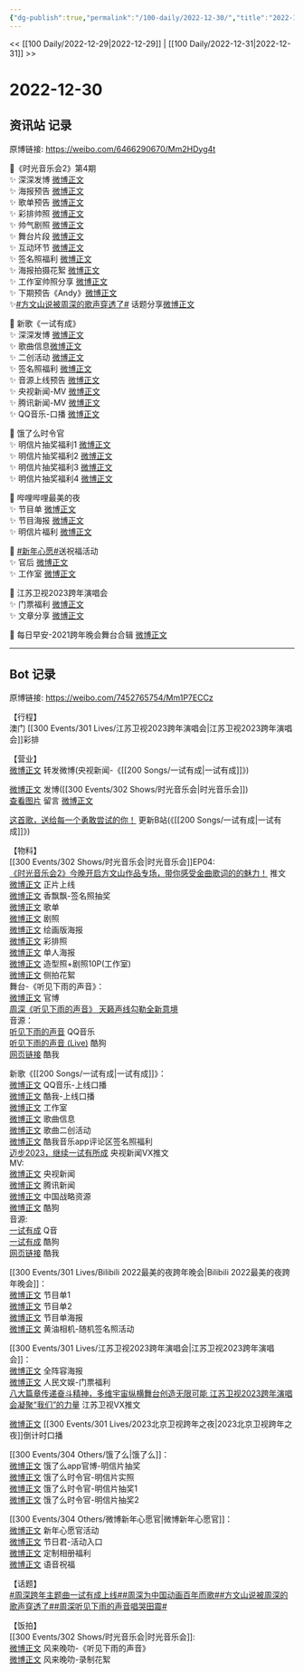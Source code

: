 ```yaml
---
{"dg-publish":true,"permalink":"/100-daily/2022-12-30/","title":"2022-12-30"}
---
```



<< [[100 Daily/2022-12-29\|2022-12-29]] | [[100 Daily/2022-12-31\|2022-12-31]] >>

# 2022-12-30

## 资讯站 记录

原博链接: https://weibo.com/6466290670/Mm2HDyg4t

💫《时光音乐会2》第4期  
✨ 深深发博 [微博正文](https://m.weibo.cn/6466290670/4852485484976533)  
✨ 海报预告 [微博正文](https://m.weibo.cn/6466290670/4852428925832981)  
✨ 歌单预告 [微博正文](https://m.weibo.cn/6466290670/4852335241331210)  
✨ 彩排帅照 [微博正文](https://m.weibo.cn/6466290670/4852403377013005)  
✨ 帅气剧照 [微博正文](https://m.weibo.cn/6466290670/4852381718683214)  
✨ 舞台片段 [微博正文](https://m.weibo.cn/6466290670/4852464559862526)  
✨ 互动环节 [微博正文](https://m.weibo.cn/6466290670/4852523498748326)  
✨ 签名照福利 [微博正文](https://m.weibo.cn/6466290670/4852429390094627)  
✨ 海报拍摄花絮 [微博正文](https://m.weibo.cn/6466290670/4852456230487444)  
✨ 工作室帅照分享 [微博正文](https://m.weibo.cn/6466290670/4852493043637321)  
✨ 下期预告《Andy》[微博正文](https://m.weibo.cn/6466290670/4852507202817157)  
✨[#方文山说被周深的歌声穿透了#](https://s.weibo.com/weibo?q=%23%E6%96%B9%E6%96%87%E5%B1%B1%E8%AF%B4%E8%A2%AB%E5%91%A8%E6%B7%B1%E7%9A%84%E6%AD%8C%E5%A3%B0%E7%A9%BF%E9%80%8F%E4%BA%86%23) 话题分享[微博正文](https://m.weibo.cn/6466290670/4852486857032423)

💫 新歌《一试有成》  
✨ 深深发博 [微博正文](https://m.weibo.cn/6466290670/4852311292380474)  
✨ 歌曲信息[微博正文](https://m.weibo.cn/6466290670/4852317607692176)  
✨ 二创活动 [微博正文](https://m.weibo.cn/6466290670/4852409086249407)  
✨ 签名照福利 [微博正文](https://m.weibo.cn/6466290670/4852449343719312)  
✨ 音源上线预告 [微博正文](https://m.weibo.cn/6466290670/4852285433448834)  
✨ 央视新闻-MV [微博正文](https://m.weibo.cn/6466290670/4852309568259705)  
✨ 腾讯新闻-MV [微博正文](https://m.weibo.cn/6466290670/4852317017607822)  
✨ QQ音乐-口播 [微博正文](https://m.weibo.cn/6466290670/4852321094212296)

💫 饿了么时令官  
✨ 明信片抽奖福利1 [微博正文](https://m.weibo.cn/6466290670/4852303128954815)  
✨ 明信片抽奖福利2 [微博正文](https://m.weibo.cn/6466290670/4852304303884107)  
✨ 明信片抽奖福利3 [微博正文](https://m.weibo.cn/6466290670/4852323039855217)  
✨ 明信片抽奖福利4 [微博正文](https://m.weibo.cn/6466290670/4852429147873431)

💫 哔哩哔哩最美的夜  
✨ 节目单 [微博正文](https://m.weibo.cn/6466290670/4852384444716143)  
✨ 节目海报 [微博正文](https://m.weibo.cn/6466290670/4852389478402147)  
✨ 明信片福利 [微博正文](https://m.weibo.cn/6466290670/4852400911030401)

💫 [#新年心愿#](https://s.weibo.com/weibo?q=%23%E6%96%B0%E5%B9%B4%E5%BF%83%E6%84%BF%23)送祝福活动  
✨ 官后 [微博正文](https://m.weibo.cn/6466290670/4852382952070252)  
✨ 工作室 [微博正文](https://m.weibo.cn/6466290670/4852381306847363)

💫 江苏卫视2023跨年演唱会  
✨ 门票福利 [微博正文](https://m.weibo.cn/6466290670/4852415592148034)  
✨ 文章分享 [微博正文](https://m.weibo.cn/6466290670/4852447263331408)

💫 每日早安-2021跨年晚会舞台合辑 [微博正文](https://m.weibo.cn/6466290670/4852285094234226)

---
## Bot 记录

原博链接: https://weibo.com/7452765754/Mm1P7ECCz

【行程】  
澳门 [[300 Events/301 Lives/江苏卫视2023跨年演唱会\|江苏卫视2023跨年演唱会]]彩排

【营业】  
[微博正文](https://m.weibo.cn/1736988591/4852309751768813) 转发微博(央视新闻-《[[200 Songs/一试有成\|一试有成]]》)

[微博正文](https://m.weibo.cn/1736988591/4852483959301555) 发博([[300 Events/302 Shows/时光音乐会\|时光音乐会]])  
[查看图片](https://wx4.sinaimg.cn/large/0088n2Pggy1h9m7b7ek1fj30yi07cdg7.jpg) 留言 [微博正文](https://m.weibo.cn/1277127435/4852495383530253)

[这首歌，送给每一个勇敢尝试的你！](https://weibo.cn/sinaurl?u=https%3A%2F%2Fwww.bilibili.com%2Fvideo%2FBV1Kg411t7Rx%3Fbuvid%3DXYCEB41CBBEEB26E2EB689D435BBCB0522CD5%26is_story_h5%3Dfalse%26mid%3DIDfkmwdOSI52UhjS9cv%252BdA%253D%253D%26p%3D1%26share_from%3Dugc%26share_medium%3Dandroid%26share_plat%3Dandroid%26share_session_id%3D2b29f7cc-ac1b-4427-96b5-46b3e7b66861%26share_source%3DSINA%26share_tag%3Ds_i%26timestamp%3D1672409479%26up_id%3D456664753%26unique_k%3DfZHYx2v) 更新B站(《[[200 Songs/一试有成\|一试有成]]》)

【物料】  
[[300 Events/302 Shows/时光音乐会\|时光音乐会]]EP04:  
[《时光音乐会2》今晚开启方文山作品专场，带你感受金曲歌词的的魅力！](https://weibo.cn/sinaurl?u=https%3A%2F%2Fmp.weixin.qq.com%2Fs%2FjV3FSXKnGnoTgptlvlVIRQ) 推文  
[微博正文](https://m.weibo.cn/7703778879/4852467836128480) 正片上线  
[微博正文](https://m.weibo.cn/2373608053/4852375782950064) 香飘飘-签名照抽奖  
[微博正文](https://m.weibo.cn/7703778879/4852330505178135) 歌单  
[微博正文](https://m.weibo.cn/7703778879/4852375779023685) 剧照  
[微博正文](https://m.weibo.cn/7703778879/4852390882449566) 绘画版海报  
[微博正文](https://m.weibo.cn/7478855230/4852398557758154) 彩排照  
[微博正文](https://m.weibo.cn/7703778879/4852427369222351) 单人海报  
[微博正文](https://m.weibo.cn/7478855230/4852488521392329) 造型照+剧照10P(工作室)  
[微博正文](https://m.weibo.cn/5337758780/4852431009614202) 侧拍花絮  
舞台-《听见下雨的声音》：  
[微博正文](https://m.weibo.cn/7703778879/4852463360282146) 官博  
[周深《听见下雨的声音》 天籁声线勾勒全新意境](https://weibo.cn/sinaurl?u=https%3A%2F%2Fm.mgtv.com%2Fb%2F501604%2F18021763.html)  
音源：  
[听见下雨的声音](https://weibo.cn/sinaurl?u=https%3A%2F%2Fc.y.qq.com%2Fbase%2Ffcgi-bin%2Fu%3F__%3DOw4Ai6h2nrsu) QQ音乐  
[听见下雨的声音 (Live)](https://weibo.cn/sinaurl?u=https%3A%2F%2Ft3.kugou.com%2Fsong.html%3Fid%3Dh55YRddzGV2) 酷狗  
[网页链接](https://weibo.cn/sinaurl?u=http%3A%2F%2Fwww.kuwo.cn%2Fyinyue%2F256623334%3Ff%3Darphone%26t%3Dplatform) 酷我

新歌《[[200 Songs/一试有成\|一试有成]]》：  
[微博正文](https://m.weibo.cn/2169129705/4852315629028550) QQ音乐-上线口播  
[微博正文](https://m.weibo.cn/1738434147/4852315389694133) 酷我-上线口播  
[微博正文](https://m.weibo.cn/7478855230/4852327260109208) 工作室  
[微博正文](https://m.weibo.cn/6466290670/4852317607692176) 歌曲信息  
[微博正文](https://m.weibo.cn/2806170583/4852343683946978) 歌曲二创活动  
[微博正文](https://m.weibo.cn/6466290670/4852449343719312) 酷我音乐app评论区签名照福利  
[迈步2023，继续一试有所成](https://weibo.cn/sinaurl?u=https%3A%2F%2Fmp.weixin.qq.com%2Fs%2FbIHomibhFnpjLgo4HaKMmg) 央视新闻VX推文  
MV:  
[微博正文](https://m.weibo.cn/2656274875/4852307341083211) 央视新闻  
[微博正文](https://m.weibo.cn/2806170583/4852311514682259) 腾讯新闻  
[微博正文](https://m.weibo.cn/7774089243/4852368112357893) 中国战略资源  
[微博正文](https://m.weibo.cn/1665103091/4852315934165834) 酷狗  
音源:  
[一试有成](https://weibo.cn/sinaurl?u=https%3A%2F%2Fi.y.qq.com%2Fv8%2Fplaysong.html%3Fsongid%3D389839780%26source%3Dyqq%26ADTAG%3Dhz_wb_sf%26channelId%3D10081987) Q音  
[一试有成](https://weibo.cn/sinaurl?u=https%3A%2F%2Ft3.kugou.com%2Fsong.html%3Fid%3D8VhhebczGV3) 酷狗  
[网页链接](https://weibo.cn/sinaurl?u=http%3A%2F%2Fm.kuwo.cn%2Fnewh5app%2Fplay_detail%2F256511462) 酷我

[[300 Events/301 Lives/Bilibili 2022最美的夜跨年晚会\|Bilibili 2022最美的夜跨年晚会]]：  
[微博正文](https://m.weibo.cn/7524193441/4852377050155842) 节目单1  
[微博正文](https://m.weibo.cn/7524193441/4852375783481485) 节目单2  
[微博正文](https://m.weibo.cn/7524193441/4852384582600030) 节目单海报  
[微博正文](https://m.weibo.cn/3272061457/4852368233473333) 黄油相机-随机签名照活动

[[300 Events/301 Lives/江苏卫视2023跨年演唱会\|江苏卫视2023跨年演唱会]]：  
[微博正文](https://m.weibo.cn/1818087960/4852300285216033) 全阵容海报  
[微博正文](https://m.weibo.cn/7362512027/4852405554126353) 人民文娱-门票福利  
[八大篇章传递奋斗精神，多维宇宙纵横舞台创造无限可能 江苏卫视2023跨年演唱会凝聚“我们”的力量](https://weibo.cn/sinaurl?u=https%3A%2F%2Fmp.weixin.qq.com%2Fs%2F3hx75YkTCNW4dwcOnfieng%3Ffrom%3Dsinglemessage%26scene%3D1%26subscene%3D10000%26clicktime%3D1672396412%26enterid%3D1672396412) 江苏卫视VX推文

[微博正文](https://m.weibo.cn/7727022228/4852458834894002) [[300 Events/301 Lives/2023北京卫视跨年之夜\|2023北京卫视跨年之夜]]倒计时口播

[[300 Events/304 Others/饿了么\|饿了么]]：  
[微博正文](https://m.weibo.cn/5117812753/4852292233466452) 饿了么app官博-明信片抽奖  
[微博正文](https://m.weibo.cn/7756461320/4852302496402463) 饿了么时令官-明信片实照  
[微博正文](https://m.weibo.cn/7756461320/4852315388908486) 饿了么时令官-明信片抽奖1  
[微博正文](https://m.weibo.cn/7756461320/4852413536672052) 饿了么时令官-明信片抽奖2

[[300 Events/304 Others/微博新年心愿官\|微博新年心愿官]]：  
[微博正文](https://m.weibo.cn/7478855230/4852375788192163) 新年心愿官活动  
[微博正文](https://m.weibo.cn/1906114713/4852378831945777) 节日君-活动入口  
[微博正文](https://m.weibo.cn/5248300719/4852375799727692) 定制相册福利  
[微博正文](https://m.weibo.cn/1906114713/4852453801463469) 语音祝福

【话题】  
[#周深跨年主题曲一试有成上线#](https://s.weibo.com/weibo?q=%23%E5%91%A8%E6%B7%B1%E8%B7%A8%E5%B9%B4%E4%B8%BB%E9%A2%98%E6%9B%B2%E4%B8%80%E8%AF%95%E6%9C%89%E6%88%90%E4%B8%8A%E7%BA%BF%23)[#周深为中国动画百年而歌#](https://s.weibo.com/weibo?q=%23%E5%91%A8%E6%B7%B1%E4%B8%BA%E4%B8%AD%E5%9B%BD%E5%8A%A8%E7%94%BB%E7%99%BE%E5%B9%B4%E8%80%8C%E6%AD%8C%23)[#方文山说被周深的歌声穿透了#](https://s.weibo.com/weibo?q=%23%E6%96%B9%E6%96%87%E5%B1%B1%E8%AF%B4%E8%A2%AB%E5%91%A8%E6%B7%B1%E7%9A%84%E6%AD%8C%E5%A3%B0%E7%A9%BF%E9%80%8F%E4%BA%86%23)[#周深听见下雨的声音唱哭田震#](https://s.weibo.com/weibo?q=%23%E5%91%A8%E6%B7%B1%E5%90%AC%E8%A7%81%E4%B8%8B%E9%9B%A8%E7%9A%84%E5%A3%B0%E9%9F%B3%E5%94%B1%E5%93%AD%E7%94%B0%E9%9C%87%23)

【饭拍】  
[[300 Events/302 Shows/时光音乐会\|时光音乐会]]:  
[微博正文](https://m.weibo.cn/5858510944/4852486978670525) 风来晚叻-《听见下雨的声音》  
[微博正文](https://m.weibo.cn/5858510944/4852479697362050) 风来晚叻-录制花絮
